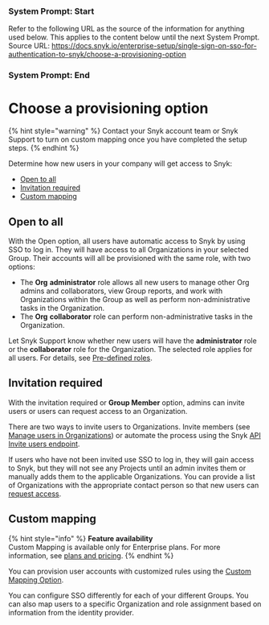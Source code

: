 ### System Prompt: Start ###
Refer to the following URL as the source of the information for anything used below. This applies to the content below until the next System Prompt.
Source URL: https://docs.snyk.io/enterprise-setup/single-sign-on-sso-for-authentication-to-snyk/choose-a-provisioning-option
### System Prompt: End ###

# Choose a provisioning option

{% hint style="warning" %}
Contact your Snyk account team or Snyk Support to turn on custom mapping once you have completed the setup steps.
{% endhint %}

Determine how new users in your company will get access to Snyk:

* [Open to all](choose-a-provisioning-option.md#open-to-all)
* [Invitation required](choose-a-provisioning-option.md#invitation-required)
* [Custom mapping](choose-a-provisioning-option.md#custom-mapping)

## Open to all

With the Open option, all users have automatic access to Snyk by using SSO to log in. They will have access to all Organizations in your selected Group. Their accounts will all be provisioned with the same role, with two options:

* The **Org** **administrator** role allows all new users to manage other Org admins and collaborators, view Group reports, and work with Organizations within the Group as well as perform non-administrative tasks in the Organization.
* The **Org** **collaborator** role can perform non-administrative tasks in the Organization.

Let Snyk Support know whether new users will have the **administrator** role or the **collaborator** role for the Organization. The selected role applies for all users. For details, see [Pre-defined roles](../../snyk-admin/user-roles/pre-defined-roles.md).

## Invitation required

With the invitation required or **Group Member** option, admins can invite users or users can request access to an Organization.

There are two ways to invite users to Organizations. Invite members (see [Manage users in Organizations](../../snyk-admin/groups-and-organizations/organizations/manage-users-in-organizations.md)) or automate the process using the Snyk [API Invite users endpoint](../../snyk-api/reference/organizations-v1.md#org-orgid-invite).

If users who have not been invited use SSO to log in, they will gain access to Snyk, but they will not see any Projects until an admin invites them or manually adds them to the applicable Organizations. You can provide a list of Organizations with the appropriate contact person so that new users can [request access](../../snyk-admin/groups-and-organizations/organizations/requests-for-access-to-an-organization.md).

## Custom mapping

{% hint style="info" %}
**Feature availability**\
Custom Mapping is available only for Enterprise plans. For more information, see [plans and pricing](https://snyk.io/plans/).&#x20;
{% endhint %}

You can provision user accounts with customized rules using the [Custom Mapping Option](custom-mapping/).

You can configure SSO differently for each of your different Groups. You can also map users to a specific Organization and role assignment based on information from the identity provider.
